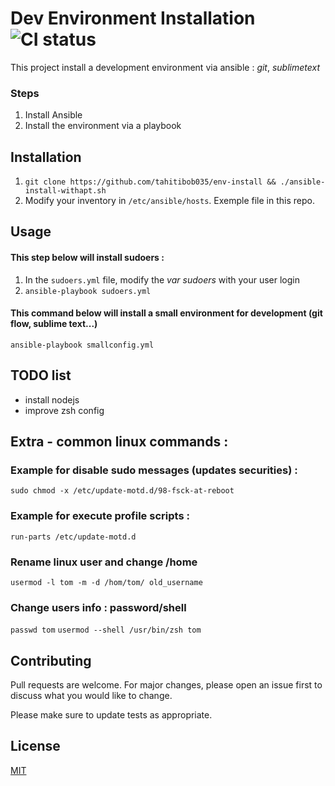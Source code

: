 # Dev Environment Installation ![CI status](https://img.shields.io/badge/build-passing-brightgreen.svg)

This project install a development environment via ansible : *git*, *sublimetext*

### Steps
1. Install Ansible
2. Install the environment via a playbook

## Installation

1. `git clone https://github.com/tahitibob035/env-install && ./ansible-install-withapt.sh`
2. Modify your inventory in `/etc/ansible/hosts`. Exemple file in this repo.

## Usage

#### This step below will install sudoers :

 1. In the `sudoers.yml` file, modify the *var sudoers* with your user login
 2. `ansible-playbook sudoers.yml`

#### This command below will install a small environment for development (git flow, sublime text...)
`ansible-playbook smallconfig.yml`

## TODO list
* install nodejs
* improve zsh config

## Extra - common linux commands :
### Example for disable sudo messages (updates securities) :
 `sudo chmod -x /etc/update-motd.d/98-fsck-at-reboot`

### Example for execute profile scripts :
 `run-parts /etc/update-motd.d`

### Rename linux user and change /home
`usermod -l tom -m -d /hom/tom/ old_username`

### Change users info : password/shell
`passwd tom`
`usermod --shell /usr/bin/zsh tom`

## Contributing
Pull requests are welcome. For major changes, please open an issue first to discuss what you would like to change.

Please make sure to update tests as appropriate.

## License
[MIT](https://choosealicense.com/licenses/mit/)
